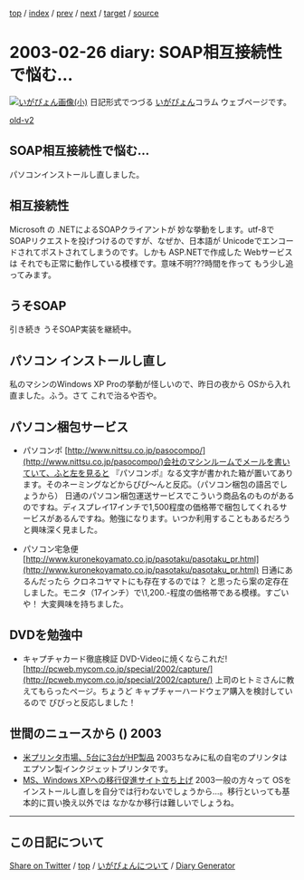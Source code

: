 [top](../index.html) 
 / [index](index.html) 
 / [prev](https://igapyon.github.io/diary/2003/ig030225.html) 
 / [next](https://igapyon.github.io/diary/2003/ig030301.html) 
 / [target](https://igapyon.github.io/diary/2003/ig030226.html) 
 / [source](https://github.com/igapyon/diary/blob/gh-pages/2003/ig030226.html.src.md) 

2003-02-26 diary: SOAP相互接続性で悩む…
=====================================================================================================
[![いがぴょん画像(小)](https://igapyon.github.io/diary/images/iga200306s.jpg "いがぴょん")](https://igapyon.github.io/diary/memo/memoigapyon.html) 日記形式でつづる [いがぴょん](https://igapyon.github.io/diary/memo/memoigapyon.html)コラム ウェブページです。

[old-v2](ig030226-orig.html)

## SOAP相互接続性で悩む…

パソコンインストールし直しました。


## 相互接続性

Microsoft の .NETによるSOAPクライアントが 妙な挙動をします。utf-8でSOAPリクエストを投げつけるのですが、なぜか、日本語が
Unicodeでエンコードされてポストされてしまうのです。しかも ASP.NETで作成した
Webサービスは それでも正常に動作している模様です。意味不明???時間を作って もう少し追ってみます。

## うそSOAP

引き続き うそSOAP実装を継続中。

## パソコン インストールし直し

私のマシンのWindows XP Proの挙動が怪しいので、昨日の夜から OSから入れ直ました。ふう。さて これで治るや否や。

## パソコン梱包サービス

* パソコンポ
  [http://www.nittsu.co.jp/pasocompo/](http://www.nittsu.co.jp/pasocompo/)会社のマシンルームでメールを書いていて、ふと左を見ると 『パソコンポ』なる文字が書かれた箱が置いてあります。そのネーミングなどからぴぴ～んと反応。（パソコン梱包の語呂でしょうから） 日通のパソコン梱包運送サービスでこういう商品名のものがあるのですね。ディスプレイ17インチで1,500程度の価格帯で梱包してくれるサービスがあるんですね。勉強になります。いつか利用することもあるだろうと興味深く見ました。
  
* パソコン宅急便
  [http://www.kuronekoyamato.co.jp/pasotaku/pasotaku_pr.html](http://www.kuronekoyamato.co.jp/pasotaku/pasotaku_pr.html)
  日通にあるんだったら クロネコヤマトにも存在するのでは？ と思ったら案の定存在しました。モニタ（17インチ）で\1,200.-程度の価格帯である模様。すごいや！
  大変興味を持ちました。

## DVDを勉強中

* キャプチャカード徹底検証 DVD-Videoに焼くならこれだ! 
  [http://pcweb.mycom.co.jp/special/2002/capture/](http://pcweb.mycom.co.jp/special/2002/capture/)
  上司のヒトミさんに教えてもらったページ。ちょうど キャプチャーハードウェア購入を検討しているので
  びびっと反応しました！

## 世間のニュースから () 2003

* [米プリンタ市場、5台に3台がHP製品](http://www.zdnet.co.jp/news/0302/26/nebt_17.html)  2003ちなみに私の自宅のプリンタはエプソン製インクジェットプリンタです。
* [MS、Windows XPへの移行促進サイト立ち上げ](http://www.zdnet.co.jp/news/0302/26/nebt_19.html)  2003一般の方々って OSをインストールし直しを自分では行わないでしょうから…。移行といっても基本的に買い換え以外では なかなか移行は難しいでしょうね。

----------------------------------------------------------------------------------------------------

## この日記について

[Share on Twitter](https://twitter.com/intent/tweet?hashtags=igapyon%2Cdiary%2C%E3%81%84%E3%81%8C%E3%81%B4%E3%82%87%E3%82%93&text=SOAP%E7%9B%B8%E4%BA%92%E6%8E%A5%E7%B6%9A%E6%80%A7%E3%81%A7%E6%82%A9%E3%82%80%E2%80%A6&url=https%3A%2F%2Figapyon.github.io%2Fdiary%2F2003%2Fig030226.html) / [top](../index.html) / [いがぴょんについて](https://igapyon.github.io/diary/memo/memoigapyon.html) / [Diary Generator](https://github.com/igapyon/igapyonv3)
